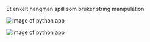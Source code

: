 Et enkelt hangman spill som bruker string manipulation

![image of python app](https://files.catbox.moe/tauusz.png)

![image of python app](https://files.catbox.moe/nzibj7.png)